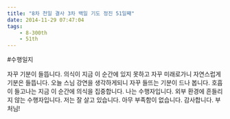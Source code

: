 ```yaml
---
title: "8차 천일 결사 3차 백일 기도 정진 51일째"
date: 2014-11-29 07:47:04
tags:
    - 8-300th
    - 51th
---
```


#수행일지

자꾸 기분이 들뜹니다. 의식이 지금 이 순간에 있지 못하고 자꾸 미래로가니 자연스럽게 기분은 들뜹니다. 오늘 스님 강연을 생각하게되니 자꾸 들뜨는 기분이 드나 봅니다. 호흡이 들고나는 지금 이 순간에 의식을 집중합니다. 나는 수행자입니다. 외부 환경에 흔들리지 않는 수행자입니다. 저는 잘 살고 있습니다. 아무 부족함이 없습니다. 감사합니다. 부처님!
